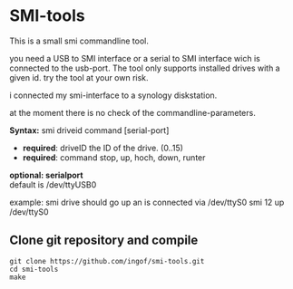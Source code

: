 SMI-tools
=========

This is a small smi commandline tool.

you need a USB to SMI interface or a serial to SMI interface wich is connected to the usb-port.
The tool only supports installed drives with a given id.
try the tool at your own risk.

i connected my smi-interface to a synology diskstation.

at the moment there is no check of the commandline-parameters.

**Syntax:** smi driveid command [serial-port]

* **required**: driveID
the ID of the drive. (0..15)
* **required**: command
stop, up, hoch, down, runter

**optional: serialport**<br>
default is /dev/ttyUSB0

example:
smi drive should go up an is connected via /dev/ttyS0
smi 12 up /dev/ttyS0

Clone git repository and compile
--------------------------------
```
git clone https://github.com/ingof/smi-tools.git
cd smi-tools
make
```



